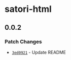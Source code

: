 # satori-html

## 0.0.2

### Patch Changes

- [`3ed0921`](https://github.com/natemoo-re/satori-html/commit/3ed0921f44d4088090eaa55501aa2fd273d1cd38) - Update README
